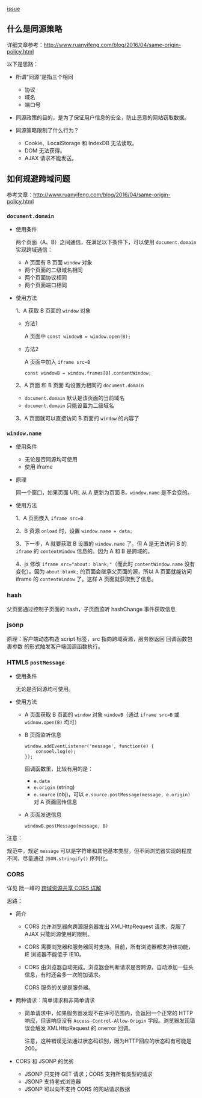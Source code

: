 [issue](https://github.com/hoperyy/blog/issues/41)

## 什么是同源策略

详细文章参考：http://www.ruanyifeng.com/blog/2016/04/same-origin-policy.html

以下是思路：

+	所谓“同源”是指三个相同
	+	协议
	+	域名
	+	端口号

+	同源政策的目的，是为了保证用户信息的安全，防止恶意的网站窃取数据。

+	同源策略限制了什么行为？
	+	Cookie、LocalStorage 和 IndexDB 无法读取。
	+	DOM 无法获得。
	+	AJAX 请求不能发送。

## 如何规避跨域问题

参考文章：http://www.ruanyifeng.com/blog/2016/04/same-origin-policy.html

### `document.domain`

+	使用条件

	两个页面（A、B）之间通信，在满足以下条件下，可以使用 `document.domain` 实现跨域通信：

	+	A 页面有 B 页面 `window` 对象
	+	两个页面的二级域名相同
	+	两个页面协议相同
	+	两个页面端口相同

+	使用方法

	1、A 获取 B 页面的 `window` 对象

	+	方法1

		A 页面中 `const windowB = window.open(B);`

	+	方法2

		A 页面中加入 `iframe src=B`

		`const windowB = window.frames[0].contentWindow;`

	2、A 页面 和 B 页面 均设置为相同的 `document.domain`

	+	`document.domain` 默认是该页面的当前域名
	+	`document.domain` 只能设置为二级域名

	3、A 页面就可以直接访问 B 页面的 `window` 的内容了

### `window.name`

+	使用条件

	+	无论是否同源均可使用
	+	使用 iframe

+	原理

	同一个窗口，如果页面 URL 从 A 更新为页面 B，`window.name` 是不会变的。

+	使用方法
	
	1、A 页面嵌入 `iframe src=B`

	2、B 资源 `onload` 时，设置 `window.name = data;`

	3、下一步，A 就要获取 B 设置的 `window.name` 了。但 A 是无法访问 B 的 `iframe` 的 `contentWindow` 信息的。因为 A 和 B 是跨域的。

	4、js 修改 `iframe src="about: blank;"`（而此时 `contentWindow.name` 没有变化）。因为 `about:blank;` 的页面会继承父页面的源，所以 A 页面就能访问 iframe 的 `contentWindow` 了。这样 A 页面就获取到了信息。

### hash

父页面通过控制子页面的 hash，子页面监听 hashChange 事件获取信息

### jsonp

原理：客户端动态构造 script 标签，src 指向跨域资源，服务器返回 回调函数包裹参数 的形式触发客户端回调函数执行。

### HTML5 `postMessage`

+	使用条件

	无论是否同源均可使用。

+	使用方法

	+	A 页面获取 B 页面的 `window` 对象 `windowB`（通过 `iframe src=B` 或 `widnow.open(B)` 均可）
	+	B 页面监听信息

		```
		window.addEventListener('message', function(e) {
			consoel.log(e);
		});
		```

		回调函数里，比较有用的是：

		+	`e.data`
		+	`e.origin` (string)
		+	`e.source` (obj)，可以 `e.source.postMessage(message, e.origin)` 对 A 页面回传信息

	+	A 页面发送信息

		`windowB.postMessage(message, B)`

注意：

规范中，规定 `message` 可以是字符串和其他基本类型，但不同浏览器实现的程度不同，尽量通过 `JSON.stringify()` 序列化。

### CORS

详见 阮一峰的 [跨域资源共享 CORS 详解](http://www.ruanyifeng.com/blog/2016/04/cors.html)

思路：

+	简介
	+	CORS 允许浏览器向跨源服务器发出 XMLHttpRequest 请求，克服了 AJAX 只能同源使用的限制。
	+	CORS 需要浏览器和服务器同时支持。目前，所有浏览器都支持该功能，IE 浏览器不能低于 IE10。
	+	CORS 由浏览器自动完成。浏览器会判断请求是否跨源，自动添加一些头信息，有时还会多一次附加请求。

		CORS 服务的关键是服务器。

+	两种请求：简单请求和非简单请求

	+	简单请求中，如果服务器发现不在许可范围内，会返回一个正常的 HTTP 响应，但该响应没有 `Access-Control-Allow-Origin` 字段。浏览器发现错误会触发 XMLHttpRequest 的 onerror 回调。

		注意，这种错误无法通过状态码识别，因为HTTP回应的状态码有可能是200。

+	CORS 和 JSONP 的优劣

	+	JSONP 只支持 GET 请求；CORS 支持所有类型的请求
	+	JSONP 支持老式浏览器
	+	JSONP 可以向不支持 CORS 的网站请求数据
